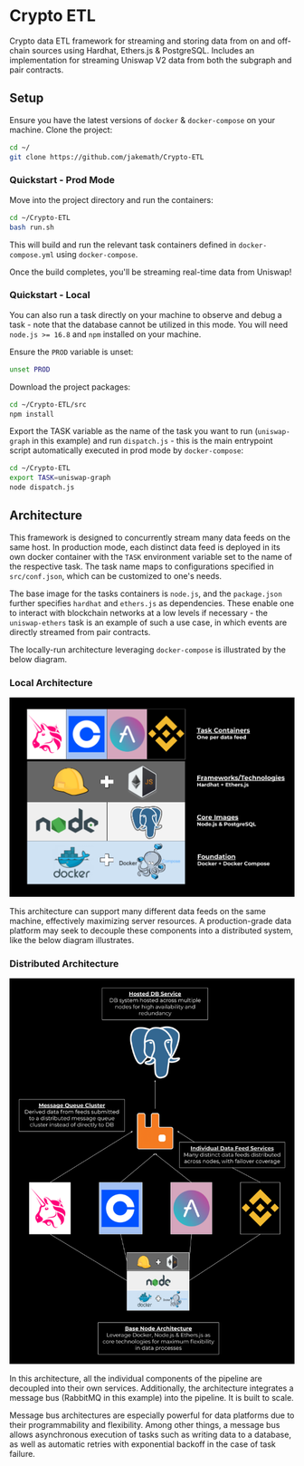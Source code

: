 # Crypto ETL
Crypto data ETL framework for streaming and storing data from on and off-chain sources using Hardhat, Ethers.js & PostgreSQL. Includes an implementation for streaming Uniswap V2 data from both the subgraph and pair contracts.

## Setup
Ensure you have the latest versions of `docker` & `docker-compose` on your machine. Clone the project:

```bash
cd ~/
git clone https://github.com/jakemath/Crypto-ETL
```

### Quickstart - Prod Mode
Move into the project directory and run the containers:

```bash
cd ~/Crypto-ETL
bash run.sh
```

This will build and run the relevant task containers defined in `docker-compose.yml` using `docker-compose`.

Once the build completes, you'll be streaming real-time data from Uniswap! 

### Quickstart - Local
You can also run a task directly on your machine to observe and debug a task - note that the database cannot be utilized in this mode. You will need `node.js >= 16.8` and `npm` installed on your machine.

Ensure the `PROD` variable is unset:
```bash
unset PROD
```

Download the project packages:
```bash
cd ~/Crypto-ETL/src
npm install
```

Export the TASK variable as the name of the task you want to run (`uniswap-graph` in this example) and run `dispatch.js` - this is the main entrypoint script automatically executed in prod mode by `docker-compose`:
```bash
cd ~/Crypto-ETL
export TASK=uniswap-graph
node dispatch.js
```

## Architecture

This framework is designed to concurrently stream many data feeds on the same host. In production mode, each distinct data feed is deployed in its own docker container with the `TASK` environment variable set to the name of the respective task. The task name maps to configurations specified in `src/conf.json`, which can be customized to one's needs.

The base image for the tasks containers is `node.js`, and the `package.json` further specifies `hardhat` and `ethers.js` as dependencies. These enable one to interact with blockchain networks at a low levels if necessary - the `uniswap-ethers` task is an example of such a use case, in which events are directly streamed from pair contracts.

The locally-run architecture leveraging `docker-compose` is illustrated by the below diagram.

### Local Architecture

![Design](design.png)

This architecture can support many different data feeds on the same machine, effectively maximizing server resources. A production-grade data platform may seek to decouple these components into a distributed system, like the below diagram illustrates.

### Distributed Architecture

![Distributed Design](distributed_design.png)

In this architecture, all the individual components of the pipeline are decoupled into their own services. Additionally, the architecture integrates a message bus (RabbitMQ in this example) into the pipeline. It is built to scale.

Message bus architectures are especially powerful for data platforms due to their programmability and flexibility. Among other things, a message bus allows asynchronous execution of tasks such as writing data to a database, as well as automatic retries with exponential backoff in the case of task failure.

